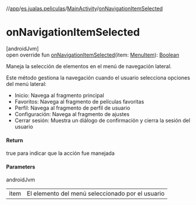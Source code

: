 //[app](../../../index.md)/[es.jualas.peliculas](../index.md)/[MainActivity](index.md)/[onNavigationItemSelected](on-navigation-item-selected.md)

# onNavigationItemSelected

[androidJvm]\
open override fun [onNavigationItemSelected](on-navigation-item-selected.md)(item: [MenuItem](https://developer.android.com/reference/kotlin/android/view/MenuItem.html)): [Boolean](https://kotlinlang.org/api/latest/jvm/stdlib/kotlin-stdlib/kotlin/-boolean/index.html)

Maneja la selección de elementos en el menú de navegación lateral.

Este método gestiona la navegación cuando el usuario selecciona opciones del menú lateral:

- 
   Inicio: Navega al fragmento principal
- 
   Favoritos: Navega al fragmento de películas favoritas
- 
   Perfil: Navega al fragmento de perfil de usuario
- 
   Configuración: Navega al fragmento de ajustes
- 
   Cerrar sesión: Muestra un diálogo de confirmación y cierra la sesión del usuario

#### Return

true para indicar que la acción fue manejada

#### Parameters

androidJvm

| | |
|---|---|
| item | El elemento del menú seleccionado por el usuario |
